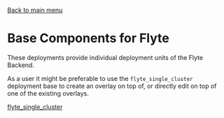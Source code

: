 [Back to main menu](../)
# Base Components for Flyte
These deployments provide individual deployment units of the Flyte Backend.

As a user it might be preferable to use the `flyte_single_cluster` deployment base to create an overlay on top of, or directly edit on top of one of the existing overlays.

[flyte_single_cluster](./flyte_single_cluster)


